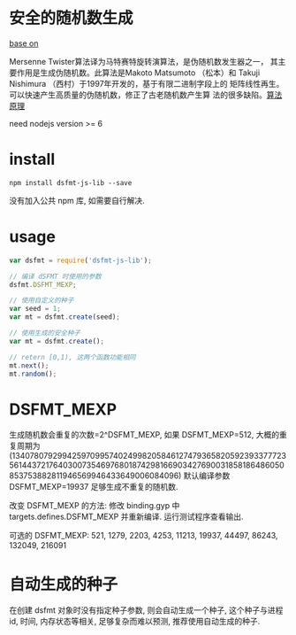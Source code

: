# 安全的随机数生成

[base on](https://github.com/MersenneTwister-Lab/dSFMT)

Mersenne Twister算法译为马特赛特旋转演算法，是伪随机数发生器之一，
其主要作用是生成伪随机数。此算法是Makoto Matsumoto （松本）和
Takuji Nishimura （西村）于1997年开发的，基于有限二进制字段上的
矩阵线性再生。可以快速产生高质量的伪随机数，修正了古老随机数产生算
法的很多缺陷。[算法原理](http://baike.baidu.com/view/2571145.htm)

need nodejs version >= 6


# install

`npm install dsfmt-js-lib --save`

没有加入公共 npm 库, 如需要自行解决.


# usage

```js
var dsfmt = require('dsfmt-js-lib');

// 编译 dSFMT 时使用的参数
dsfmt.DSFMT_MEXP;

// 使用自定义的种子
var seed = 1;
var mt = dsfmt.create(seed);

// 使用生成的安全种子
var mt = dsfmt.create();

// retern [0,1), 这两个函数功能相同
mt.next();
mt.random();
```


# DSFMT_MEXP

生成随机数会重复的次数=2^DSFMT_MEXP, 如果 DSFMT_MEXP=512, 大概的重复周期为
(13407807929942597099574024998205846127479365820592393377723561443721764030073546976801874298166903427690031858186486050853753882811946569946433649006084096)
默认编译参数 DSFMT_MEXP=19937 足够生成不重复的随机数.

改变 DSFMT_MEXP 的方法:
修改 binding.gyp 中 targets.defines.DSFMT_MEXP 并重新编译. 运行测试程序查看输出.

可选的 DSFMT_MEXP:
521, 1279, 2203, 4253, 11213, 19937, 44497, 86243, 132049, 216091


# 自动生成的种子

在创建 dsfmt 对象时没有指定种子参数, 则会自动生成一个种子, 这个种子与进程id, 时间,
内存状态等相关, 足够复杂而难以预测, 推荐使用自动生成的种子.
